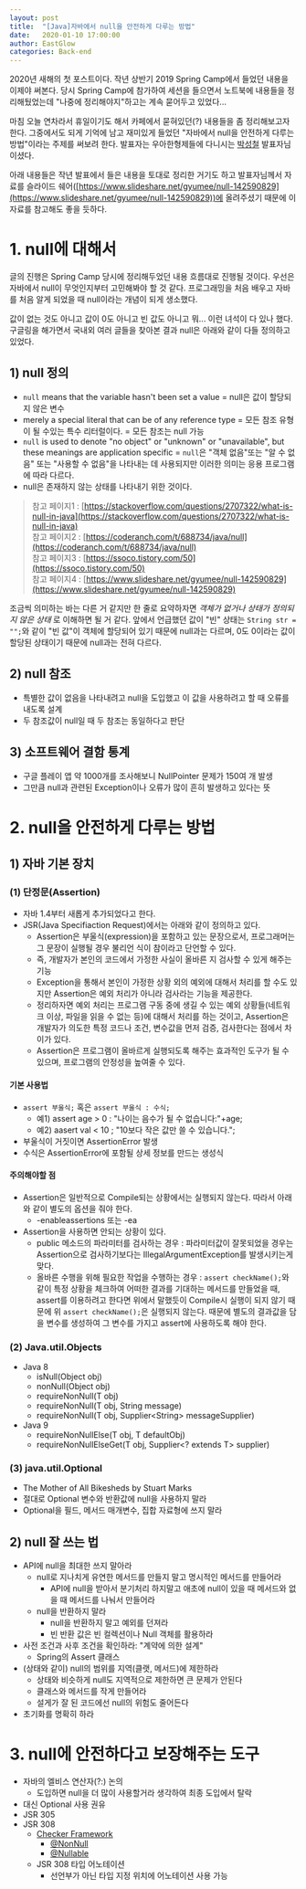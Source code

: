 ```yaml
---
layout: post
title:  "[Java]자바에서 null을 안전하게 다루는 방법"
date:   2020-01-10 17:00:00
author: EastGlow
categories: Back-end
---
```

2020년 새해의 첫 포스트이다. 작년 상반기 2019 Spring Camp에서 들었던 내용을 이제야 써본다. 당시 Spring Camp에 참가하여 세션을 들으면서 노트북에 내용들을 정리해뒀었는데 "나중에 정리해야지"하고는 계속 묻어두고 있었다... 

마침 오늘 연차라서 휴일이기도 해서 카페에서 묻혀있던(?) 내용들을 좀 정리해보고자 한다. 그중에서도 되게 기억에 남고 재미있게 들었던 "자바에서 null을 안전하게 다루는 방법"이라는 주제를 써보려 한다. 발표자는 우아한형제들에 다니시는 [박성철](https://kr.linkedin.com/in/fupfin) 발표자님이셨다.

아래 내용들은 작년 발표에서 들은 내용을 토대로 정리한 거기도 하고 발표자님께서 자료를 슬라이드 쉐어([https://www.slideshare.net/gyumee/null-142590829](https://www.slideshare.net/gyumee/null-142590829))에 올려주셨기 때문에 이 자료를 참고해도 좋을 듯하다.

# 1. null에 대해서

글의 진행은 Spring Camp 당시에 정리해두었던 내용 흐름대로 진행될 것이다. 우선은 자바에서 null이 무엇인지부터 고민해봐야 할 것 같다. 프로그래밍을 처음 배우고 자바를 처음 알게 되었을 때 null이라는 개념이 되게 생소했다. 

값이 없는 것도 아니고 값이 0도 아니고 빈 값도 아니고 뭐... 이런 녀석이 다 있나 했다. 구글링을 해가면서 국내외 여러 글들을 찾아본 결과 null은 아래와 같이 다들 정의하고 있었다.

## 1) null 정의

- `null` means that the variable hasn't been set a value = null은 값이 할당되지 않은 변수
- merely a special literal that can be of any reference type = 모든 참조 유형이 될 수있는 특수 리터럴이다. = 모든 참조는 null 가능
- `null` is used to denote "no object" or "unknown" or "unavailable",  but these meanings are application specific = `null`은 "객체 없음"또는 "알 수 없음" 또는 "사용할 수 없음"을 나타내는 데 사용되지만 이러한 의미는 응용 프로그램에 따라 다르다.
- null은 존재하지 않는 상태를 나타내기 위한 것이다.

> 참고 페이지1 : [https://stackoverflow.com/questions/2707322/what-is-null-in-java](https://stackoverflow.com/questions/2707322/what-is-null-in-java)  
> 참고 페이지2 : [https://coderanch.com/t/688734/java/null](https://coderanch.com/t/688734/java/null)  
> 참고 페이지3 : [https://ssoco.tistory.com/50](https://ssoco.tistory.com/50)  
> 참고 페이지4 : [https://www.slideshare.net/gyumee/null-142590829](https://www.slideshare.net/gyumee/null-142590829)

조금씩 의미하는 바는 다른 거 같지만 한 줄로 요약하자면 *객체가 없거나 상태가 정의되지 않은 상태* 로 이해하면 될 거 같다. 앞에서 언급했던 값이 "빈" 상태는  `String str = "";`와 같이 "빈 값"이 객체에 할당되어 있기 때문에 null과는 다르며, 0도 0이라는 값이 할당된 상태이기 때문에 null과는 전혀 다르다.

## 2) null 참조
- 특별한 값이 없음을 나타내려고 null을 도입했고 이 값을 사용하려고 할 때 오류를 내도록 설계
- 두 참조값이 null일 때 두 참조는 동일하다고 판단

## 3) 소프트웨어 결함 통계
- 구글 플레이 앱 약 1000개를 조사해보니 NullPointer 문제가 150여 개 발생
- 그만큼 null과 관련된 Exception이나 오류가 많이 흔히 발생하고 있다는 뜻


# 2. null을 안전하게 다루는 방법

## 1) 자바 기본 장치

### (1) 단정문(Assertion)

- 자바 1.4부터 새롭게 추가되었다고 한다.
- JSR(Java Specifiaction Request)에서는 아래와 같이 정의하고 있다.
	- Assertion은 부울식(expression)을 포함하고 있는 문장으로서, 프로그래머는 그 문장이 실행될 경우 불리언 식이 참이라고 단언할 수 있다.
	- 즉, 개발자가 본인의 코드에서 가정한 사실이 올바른 지 검사할 수 있게 해주는 기능
	- Exception을 통해서 본인이 가정한 상황 외의 예외에 대해서 처리를 할 수도 있지만 Assertion은 예외 처리가 아니라 검사라는 기능을 제공한다.
	- 정리하자면 예외 처리는 프로그램 구동 중에 생길 수 있는 예외 상황들(네트워크 이상, 파일을 읽을 수 없는 등)에 대해서 처리를 하는 것이고, Assertion은 개발자가 의도한 특정 코드나 조건, 변수값을 먼저 검증, 검사한다는 점에서 차이가 있다.
	- Assertion은 프로그램이 올바르게 실행되도록 해주는 효과적인 도구가 될 수 있으며, 프로그램의 안정성을 높여줄 수 있다.

#### 기본 사용법

- `assert 부울식;` 혹은 `assert 부울식 : 수식;`
	- 예1) assert age > 0 : "나이는 음수가 될 수 없습니다:"+age;
	- 예2) aasert val < 10 ; "10보다 작은 값만 쓸 수 있습니다.";
- 부울식이 거짓이면 AssertionError 발생
- 수식은 AssertionError에 포함될 상세 정보를 만드는 생성식

#### 주의해야할 점

- Assertion은 일반적으로 Compile되는 상황에서는 실행되지 않는다. 따라서 아래와 같이 별도의 옵션을 줘야 한다.
	- -enableassertions 또는 -ea
- Assertion을 사용하면 안되는 상황이 있다.
	- public 메소드의 파라미터를 검사하는 경우 : 파라미터값이 잘못되었을 경우는 Assertion으로 검사하기보다는 IllegalArgumentException를 발생시키는게 맞다.
	- 올바른 수행을 위해 필요한 작업을 수행하는 경우 :  `assert checkName();`와 같이 특정 상황을 체크하여 어떠한 결과를 기대하는 메서드를 만들었을 때, assert를 이용하려고 한다면 위에서 말했듯이 Compile시 실행이 되지 않기 때문에 위 `assert checkName();`은 실행되지 않는다. 때문에 별도의 결과값을 담을 변수를 생성하여 그 변수를 가지고 assert에 사용하도록 해야 한다.

### (2) Java.util.Objects

- Java 8
	- isNull(Object obj)
	- nonNull(Object obj)
	- requireNonNull(T obj)
	- requireNonNull(T obj, String message)
	- requireNonNull(T obj, Supplier\<String> messageSupplier)
- Java 9
	- requireNonNullElse(T obj, T defaultObj)
	- requireNonNullElseGet(T obj, Supplier<? extends T> supplier)

### (3) java.util.Optional

- The Mother of All Bikesheds by Stuart Marks
- 절대로 Optional 변수와 반환값에 null을 사용하지 말라
- Optional을 필드, 메서드 매개변수, 집합 자료형에 쓰지 말라

## 2) null 잘 쓰는 법

- API에 null을 최대한 쓰지 말아라
	- null로 지나치게 유연한 메서드를 만들지 말고 명시적인 메서드를 만들어라
		- API에 null을 받아서 분기처리 하지말고 애초에 null이 있을 때 메서드와 없을 때 메서드를 나눠서 만들어라
	- null을 반환하지 말라
		- null을 반환하지 말고 예외를 던져라
		- 빈 반환 값은 빈 컬렉션이나 Null 객체를 활용하라
- 사전 조건과 사후 조건을 확인하라: "계약에 의한 설계"
	- Spring의 Assert 클래스
- (상태와 같이) null의 범위를 지역(클랫, 메서드)에 제한하라
	- 상태와 비슷하게 null도 지역적으로 제한하면 큰 문제가 안된다
	- 클래스와 메서드를 작게 만들어라
	- 설게가 잘 된 코드에선 null의 위험도 줄어든다
- 초기화를 명확히 하라

# 3. null에 안전하다고 보장해주는 도구

- 자바의 엘비스 연산자(?:) 논의
	- 도입하면 null을 더 많이 사용할거라 생각하여 최종 도입에서 탈락
- 대신 Optional 사용 권유
- JSR 305
- JSR 308
	- [Checker Framework](https://checkerframework.org/)
		- [@NonNull](https://checkerframework.org/api/org/checkerframework/checker/nullness/qual/NonNull.html)
		- [@Nullable](https://checkerframework.org/api/org/checkerframework/checker/nullness/qual/Nullable.html)
	- JSR 308 타입 어노테이션
		- 선언부가 아닌 타입 지정 위치에 어노테이션 사용 가능

